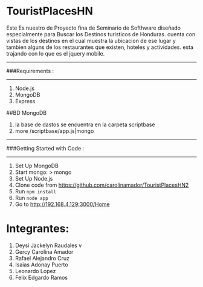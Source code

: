 TouristPlacesHN
==========================

Este Es nuestro de Proyecto fina de Seminario de Softhware diseñado especialmente para Buscar los Destinos turisticos de Honduras.
cuenta con vistas de los destinos en el cual muestra la ubicacion de ese lugar
y tambien alguns de los restaurantes que existen, hoteles y actividades.
esta trajando con lo que es el jquery mobile.
*************************************************************************************************************
###Requirements :
************************************************************************************************************
1.  Node.js
1.  MongoDB
3. Express

##BD MongoDB
1. la base de dastos se encuentra en la carpeta scriptbase
2. more /scriptbase/app.js|mongo

*************************************************************************************************************
###Getting Started with Code  :


*************************************************************************************************************
1.  Set Up MongoDB
1.  Start mongo: > mongo
1.  Set Up Node.js
1.  Clone code from https://github.com/carolinamador/TouristPlacesHN2
1.  Run <code>npm install</code>
1.  Run <code>node app</code>
1.  Go to http://192.168.4.129:3000/Home

# Integrantes:

1. Deysi Jackelyn Raudales v
2. Gercy Carolina Amador
3. Rafael Alejandro Cruz
4. Isaias Adonay Puerto
5. Leonardo Lopez
6. Felix Edgardo Ramos
